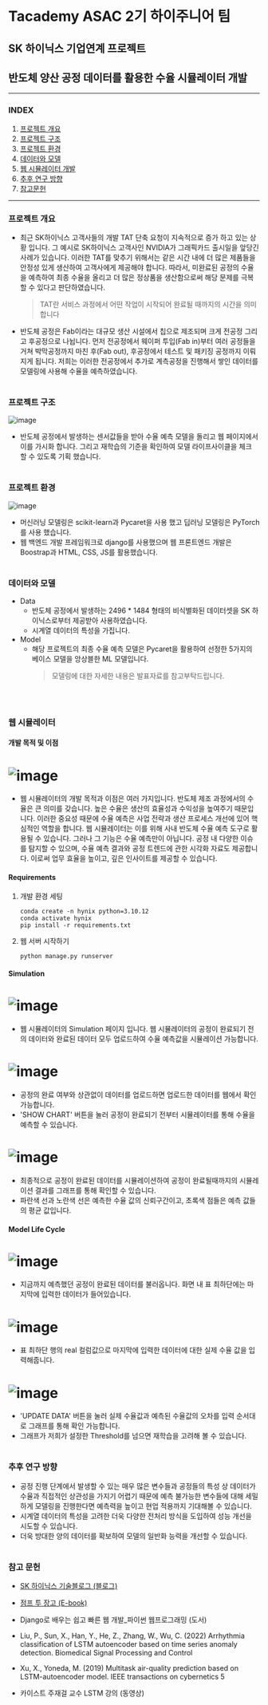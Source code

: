 # Tacademy ASAC 2기 하이주니어 팀
## SK 하이닉스 기업연계 프로젝트 
## 반도체 양산 공정 데이터를 활용한 수율 시뮬레이터 개발 

<hr>

### INDEX 
1. [프로젝트 개요](#프로젝트-개요)
2. [프로젝트 구조](#프로젝트-구조)
3. [프로젝트 환경](#프로젝트-환경)
4. [데이터와 모델](#데이터와-모델)
5. [웹 시뮬레이터 개발](#웹-시뮬레이터-개발)
6. [추후 연구 방향](#추후-연구-방향)
7. [참고문헌](#참고-문헌)

<hr>

### 프로젝트 개요 
-  최근 SK하이닉스 고객사들의 개발 TAT 단축 요청이 지속적으로 증가 하고 있는 상황 입니다. 그 예시로 SK하이닉스 고객사인 NVIDIA가 그래픽카드 출시일을 앞당긴 사례가 있습니다. 이러한 TAT를 맞추기 위해서는 같은 시간 내에 더 많은 제품들을 안정성 있게 생산하여 고객사에게 제공해야 합니다. 따라서, 미완료된 공정의 수율을 예측하여 최종 수율을 올리고 더 많은 정상품을 생산함으로써 해당 문제를 극복할 수 있다고 판단하였습니다. 
   > TAT란 서비스 과정에서 어떤 작업이 시작되어 완료될 때까지의 시간을 의미합니다
  
-  반도체 공정은 Fab이라는 대규모 생산 시설에서 칩으로 제조되며 크게 전공정 그리고 후공정으로 나뉩니다. 먼저 전공정에서 웨이퍼 투입(Fab in)부터 여러 공정들을 거쳐 박막공정까지 마친 후(Fab out), 후공정에서 테스트 및 패키징 공정까지 이뤄지게 됩니다. 저희는 이러한 전공정에서 추가로 계측공정을 진행해서 쌓인 데이터를 모델링에 사용해 수율을 예측하였습니다.
<br><br>

### 프로젝트 구조 
![image](https://github.com/grandjwl/Hynix/assets/135038257/36ba5f3f-c92e-45d9-8918-070ba4786684)
- 반도체 공정에서 발생하는 센서값들을 받아 수율 예측 모델을 돌리고 웹 페이지에서 이를 가시화 합니다. 그리고 재학습의 기준을 확인하여 모델 라이프사이클을 체크 할 수 있도록 기획 했습니다.
<br><br>

### 프로젝트 환경
![image](https://github.com/grandjwl/Hynix/assets/135038257/a97e4dd1-d7f8-4654-8b35-ed7a01aea436)
- 머신러닝 모델링은  scikit-learn과 Pycaret을 사용 했고 딥러닝 모델링은 PyTorch를 사용 했습니다.
- 웹 백엔드 개발 프레임워크로 django를 사용했으며 웹 프론트엔드 개발은 Boostrap과 HTML, CSS, JS를 활용했습니다. 
<br><br>

### 데이터와 모델
- Data
   - 반도체 공정에서 발생하는 2496 * 1484 형태의 비식별화된 데이터셋을 SK 하이닉스로부터 제공받아 사용하였습니다.
   - 시계열 데이터의 특성을 가집니다.
- Model
   - 해당 프로젝트의 최종 수율 예측 모델은 Pycaret을 활용하여 선정한 5가지의 베이스 모델을 앙상블한 ML 모델입니다.
      > 모델링에 대한 자세한 내용은 발표자료를 참고부탁드립니다.

<br><br>

### 웹 시뮬레이터
#### 개발 목적 및 이점
# ![image](https://github.com/grandjwl/Hynix/assets/127659652/c2254c40-e07b-403b-8712-8b8b480ee94e)
-  웹 시뮬레이터의 개발 목적과 이점은 여러 가지입니다. 반도체 제조 과정에서의 수율은 큰 의미를 갖습니다. 높은 수율은 생산의 효율성과 수익성을 높여주기 때문입니다. 이러한 중요성 때문에 수율 예측은 사업 전략과 생산 프로세스 개선에 있어 핵심적인 역할을 합니다. 웹 시뮬레이터는 이를 위해 사내 반도체 수율 예측 도구로 활용될 수 있습니다. 그러나 그 기능은 수율 예측만이 아닙니다. 공정 내 다양한 이슈를 탐지할 수 있으며, 수율 예측 결과와 공정 트렌드에 관한 시각화 자료도 제공합니다. 이로써 업무 효율을 높이고, 깊은 인사이트를 제공할 수 있습니다.

#### Requirements
  1. 개발 환경 세팅
      ```
      conda create -n hynix python=3.10.12
      conda activate hynix
      pip install -r requirements.txt
      ```

     
  2. 웹 서버 시작하기
  
     ```
     python manage.py runserver
     ```

#### Simulation
# ![image](https://github.com/grandjwl/Hynix/assets/127659652/01efcc74-23f8-434b-ba94-5c0d175e67ee)
   - 웹 시뮬레이터의 Simulation 페이지 입니다. 웹 시뮬레이터의 공정이 완료되기 전의 데이터와 완료된 데이터 모두 업로드하여 수율 예측값을 시뮬레이션 가능합니다.

# ![image](https://github.com/grandjwl/Hynix/assets/127659652/3cd486c8-c1fc-49c2-9285-42c44e329ffb)  
   - 공정의 완료 여부와 상관없이 데이터를 업로드하면 업로드한 데이터를 웹에서 확인 가능합니다.
   - 'SHOW CHART' 버튼을 눌러 공정이 완료되기 전부터 시뮬레이터를 통해 수율을 예측할 수 있습니다.
  
# ![image](https://github.com/grandjwl/Hynix/assets/127659652/f0f03894-b43a-4d0a-bb51-28757691e6c5)
   - 최종적으로 공정이 완료된 데이터를 시뮬레이션하여 공정이 완료될때까지의 시뮬레이션 결과를 그래프를 통해 확인할 수 있습니다.
   - 파란색 선과 노란색 선은 예측한 수율 값의 신뢰구간이고, 초록색 점들은 예측 값들의 평균 값입니다.

#### Model Life Cycle
# ![image](https://github.com/grandjwl/Hynix/assets/127659652/729bebfc-d04f-4c4d-9dfc-f35cfe02a777)
   - 지금까지 예측했던 공정이 완료된 데이터를 불러옵니다. 화면 내 표 최하단에는 마지막에 입력한 데이터가 들어있습니다.

# ![image](https://github.com/grandjwl/Hynix/assets/127659652/938bfe66-8252-47bc-85d5-c984e994fcc0)
   - 표 최하단 행의 real 컬럼값으로 마지막에 입력한 데이터에 대한 실제 수율 값을 입력해줍니다.

# ![image](https://github.com/grandjwl/Hynix/assets/127659652/08238330-5349-4cef-86e9-ea7d92deeb68)
   - 'UPDATE DATA' 버튼을 눌러 실제 수율값과 예측된 수율값의 오차를 입력 순서대로 그래프를 통해 확인 가능합니다.
   - 그래프가 저희가 설정한 Threshold를 넘으면 재학습을 고려해 볼 수 있습니다.
<br><br>

### 추후 연구 방향  
- 공정 진행 단계에서 발생할 수 있는 매우 많은 변수들과 공정들의 특성 상 데이터가 수율과 직접적인 상관성을 가지기 어렵기 때문에 예측 불가능한 변수들에 대해 세밀하게 모델링을 진행한다면 예측력을 높이고 현업 적용까지 기대해볼 수 있습니다.
- 시계열 데이터의 특성을 고려한 더욱 다양한 전처리 방식을 도입하여 성능 개선을 시도할 수 있습니다.
- 더욱 방대한 양의 데이터를 확보하여 모델의 일반화 능력을 개선할 수 있습니다.
<br><br>


### 참고 문헌
- [SK 하이닉스 기술블로그 (블로그)](https://news.skhynix.co.kr/post/jeonginseong-column-computer)

- [점프 투 장고 (E-book)](https://wikidocs.net/book/4223)

- Django로 배우는 쉽고 빠른 웹 개발_파이썬 웹프로그래밍 (도서)

- Liu, P., Sun, X., Han, Y., He, Z., Zhang, W., Wu, C. (2022) Arrhythmia classification of LSTM autoencoder based on
time series anomaly detection. Biomedical Signal Processing and Control

- Xu, X., Yoneda, M. (2019) Multitask air-quality prediction based on LSTM-autoencoder model. IEEE transactions
on cybernetics 5

- 카이스트 주재걸 교수 LSTM 강의 (동영상)
<br><br>












